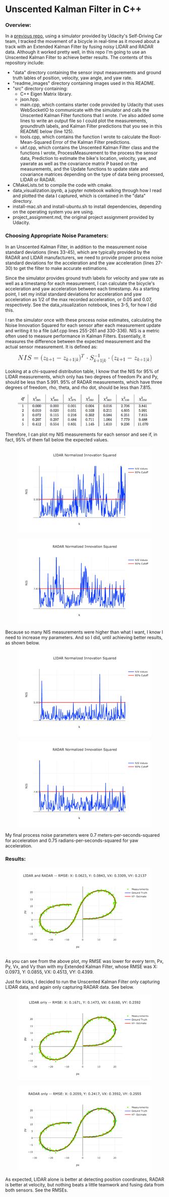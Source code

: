 # Unscented Kalman Filter in C++
### Overview:
In a [previous repo](https://github.com/sathomas2/CarND-Extended-Kalman-Filter-Project), using a simulator provided by Udacity's Self-Driving Car team, I tracked the movement of a bicycle in real-time as it moved about a track with an Extended Kalman Filter by fusing noisy LIDAR and RADAR data. Although it worked pretty well, in this repo I'm going to use an Unscented Kalman Filter to achieve better results. The contents of this repository include:
* "data" directory containing the sensor input measurements and ground truth lables of position, velocity, yaw angle, and yaw rate.
* "readme_images" directory containing images used in this README.
* "src" directory containing:
  * C++ Eigen Matrix library.
  * json.hpp.
  * main.cpp, which contains starter code provided by Udacity that uses WebSocketIO to communicate with the simulator and calls the Unscented Kalman Filter functions that I wrote. I've also added some lines to write an output file so I could plot the measurements, groundtruth labels, and Kalman Filter predictions that you see in this README below (line 125).
  * tools.cpp, which contains the function I wrote to calculate the Root-Mean-Squared Error of the Kalman Filter predictions.
  * ukf.cpp, which contains the Unscented Kalman Filter class and the functions I wrote, ProcessMeasurement to the process the sensor data, Prediction to estimate the bike's location, velocity, yaw, and yawrate as well as the covariance matrix P based on the measurements, and the Update functions to update state and covariance matrices depending on the type of data being processed, LIDAR or RADAR.
* CMakeLists.txt to compile the code with cmake.
* data_visualization.ipynb, a jupyter notebook walking through how I read and plotted the data I captured, which is contained in the "data" directory.
* install-mac.sh and install-ubuntu.sh to install dependencies, depending on the operating system you are using.
* project_assignment.md, the original project assignment provided by Udacity.

### Choosing Appropriate Noise Parameters:
In an Unscented Kalman Filter, in addition to the measurement noise standard deviations (lines 33-45), which are typically provided by the RADAR and LIDAR manufacturers, we need to provide proper process noise standard deviations for the acceleration and the yaw acceleration (lines 27-30) to get the filter to make accurate estimations. 

Since the simulator provides ground truth labels for velocity and yaw rate as well as a timestamp for each measurement, I can calculate the bicycle's acceleration and yaw acceleration between each timestamp. As a starting point, I set my initial standard deviations for acceleration and yaw acceleration as 1/2 of the max recorded acceleration, or 0.05 and 0.07, respectively. See the data_visualization notebook, lines 3-5, for how I did this. 

I ran the simulator once with these process noise estimates, calculating the Noise Innovation Squared for each sensor after each measurement update and writing it to a file (ukf.cpp lines 255-261 and 330-336). NIS is a metric often used to measure performance in Kalman Filters. Essentially, it measures the difference between the expected measurement and the actual sensor measurement. It is defined as:
<figure>
  <img src="readme_images/NIS.png"/>
</figure>
 <p></p>

Looking at a chi-squared distribution table, I know that the NIS for 95% of LIDAR measurements, which only has two degrees of freedom Px and Py, should be less than 5.991. 95% of RADAR measurements, which have three degrees of freedom, rho, theta, and rho dot, should be less than 7.815.
 <figure>
  <img src="readme_images/chi_square.png"/>
</figure>
 <p></p>
 
 Therefore, I can plot my NIS measurements for each sensor and see if, in fact, 95% of them fall below the expected values.
 <figure>
  <img src="readme_images/LIDAR_NIS_try1.png"/>
</figure>
 <p></p>
  <figure>
  <img src="readme_images/RADAR_NIS_try1.png"/>
</figure>
 <p></p>

Because so many NIS measurements were higher than what I want, I know I need to increase my parameters. And so I did, until achieving better results, as shown below.
 <figure>
  <img src="readme_images/LIDAR_NIS.png"/>
</figure>
 <p></p>
 <figure>
  <img src="readme_images/RADAR_NIS.png"/>
</figure>
 <p></p>

My final process noise parameters were 0.7 meters-per-seconds-squared for acceleration and 0.75 radians-per-seconds-squared for yaw acceleration. 

### Results:
<figure>
  <img src="readme_images/plot_final.png"/>
</figure>
 <p></p>
As you can see from the above plot, my RMSE was lower for every term, Px, Py, Vx, and Vy than with my Extended Kalman Filter, whose RMSE was X: 0.0973, Y: 0.0855, VX: 0.4513, VY: 0.4399. 

Just for kicks, I decided to run the Unscented Kalman Filter only capturing LIDAR data, and again only capturing RADAR data. See below.
 <figure>
  <img src="readme_images/plot_LIDAR.png"/>
</figure>
 <p></p>
 <figure>
  <img src="readme_images/plot_RADAR.png"/>
</figure>
 <p></p>
 
As expected, LIDAR alone is better at detecting position coordinates, RADAR is better at velocity, but nothing beats a little teamwork and fusing data from both sensors. See the RMSEs.
